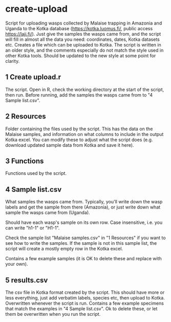 # create-upload
Script for uploading wasps collected by Malaise trapping in Amazonia and Uganda to the Kotka database (https://kotka.luomus.fi/, public access https://laji.fi/). Just give the samples the wasps came from, and the script will fill in almost all the data you need: coordinates, dates, Kotka datasets etc. Creates a file which can be uploaded to Kotka.
The script is written in an older style, and the comments especially do not match the style used in other Kotka tools. Should be updated to the new style at some point for clarity. 



## 1 Create upload.r

The script. Open in R, check the working directory at the start of the script, then run. Before running, add the samples the wasps came from to "4 Sample list.csv".

## 2 Resources

Folder containing the files used by the script. This has the data on the Malaise samples, and information on what columns to include in the output Kotka excel. You can modify these to adjust what the script does (e.g. download updated sample data from Kotka and save it here). 


## 3 Functions

Functions used by the script.


## 4 Sample list.csv

What samples the wasps came from. Typically, you'll write down the wasp labels and get the sample from there (Amazonia), or just write down what sample the wasps came from (Uganda).   

Should have each wasp's sample on its own row. Case insensitive, i.e. you can write "h1-1" or "H1-1". 

Check the sample list "Malaise samples.csv" in "1 Resources" if you want to see how to write the samples. If the sample is not in this sample list, the script will create a mostly empty row in the Kotka excel.

Contains a few example samples (it is OK to delete these and replace with your own). 


## 5 results.csv

The csv file in Kotka format created by the script. This should have more or less everything, just add verbatim labels, species etc, then upload to Kotka. Overwritten whenever the script is run.
Contains a few example specimens that match the examples in "4 Sample list.csv". Ok to delete these, or let them be overwritten when you run the script.

